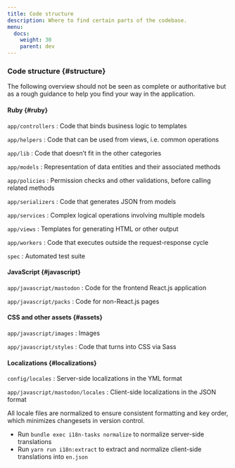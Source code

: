 ```yaml
---
title: Code structure
description: Where to find certain parts of the codebase.
menu:
  docs:
    weight: 30
    parent: dev
---
```


### Code structure {#structure}

The following overview should not be seen as complete or authoritative but as a rough guidance to help you find your way in the application.

#### Ruby {#ruby}

`app/controllers`
: Code that binds business logic to templates

`app/helpers`
: Code that can be used from views, i.e. common operations

`app/lib`
: Code that doesn’t fit in the other categories

`app/models`
: Representation of data entities and their associated methods

`app/policies`
: Permission checks and other validations, before calling related methods

`app/serializers`
: Code that generates JSON from models

`app/services`
: Complex logical operations involving multiple models

`app/views`
: Templates for generating HTML or other output

`app/workers`
: Code that executes outside the request-response cycle

`spec`
: Automated test suite

#### JavaScript {#javascript}

`app/javascript/mastodon`
: Code for the frontend React.js application

`app/javascript/packs`
: Code for non-React.js pages

#### CSS and other assets {#assets}

`app/javascript/images`
: Images

`app/javascript/styles`
: Code that turns into CSS via Sass

#### Localizations {#localizations}

`config/locales`
: Server-side localizations in the YML format

`app/javascript/mastodon/locales`
: Client-side localizations in the JSON format

All locale files are normalized to ensure consistent formatting and key order, which minimizes changesets in version control.

- Run `bundle exec i18n-tasks normalize` to normalize server-side translations
- Run `yarn run i18n:extract` to extract and normalize client-side translations into `en.json`

